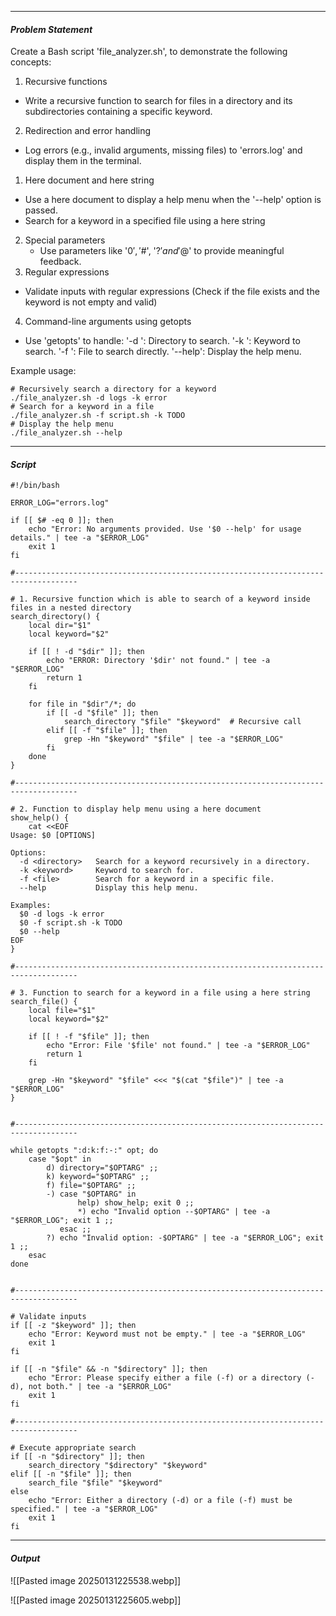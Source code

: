 
---

#### ***Problem Statement***

Create a Bash script 'file_analyzer.sh', to demonstrate the following concepts:
1. Recursive functions
- Write a recursive function to search for files in a directory and its subdirectories containing a specific keyword.
2. Redirection and error handling
- Log errors (e.g., invalid arguments, missing files) to 'errors.log' and display them in the terminal.
1. Here document and here string
- Use a here document to display a help menu when the '--help' option is passed.
- Search for a keyword in a specified file using a here string
2. Special parameters
	- Use parameters like '$0', '$#', '$?' and '$@' to provide meaningful feedback.
3. Regular expressions
- Validate inputs with regular expressions (Check if the file exists and the keyword is not empty and valid)
4. Command-line arguments using getopts
- Use 'getopts' to handle:
'-d <directory>': Directory to search.
'-k <keyword>': Keyword to search.
'-f <file>': File to search directly.
'--help': Display the help menu.

Example usage:
```
# Recursively search a directory for a keyword
./file_analyzer.sh -d logs -k error
# Search for a keyword in a file
./file_analyzer.sh -f script.sh -k TODO
# Display the help menu
./file_analyzer.sh --help
```

---

#### ***Script***

```
#!/bin/bash

ERROR_LOG="errors.log"

if [[ $# -eq 0 ]]; then
    echo "Error: No arguments provided. Use '$0 --help' for usage details." | tee -a "$ERROR_LOG"
    exit 1
fi

#------------------------------------------------------------------------------------

# 1. Recursive function which is able to search of a keyword inside files in a nested directory
search_directory() {
    local dir="$1"
    local keyword="$2"
    
    if [[ ! -d "$dir" ]]; then
        echo "ERROR: Directory '$dir' not found." | tee -a "$ERROR_LOG"
        return 1
    fi
    
    for file in "$dir"/*; do
        if [[ -d "$file" ]]; then
            search_directory "$file" "$keyword"  # Recursive call
        elif [[ -f "$file" ]]; then
            grep -Hn "$keyword" "$file" | tee -a "$ERROR_LOG"		
        fi
    done
}

#------------------------------------------------------------------------------------

# 2. Function to display help menu using a here document
show_help() {
    cat <<EOF
Usage: $0 [OPTIONS]

Options:
  -d <directory>   Search for a keyword recursively in a directory.
  -k <keyword>     Keyword to search for.
  -f <file>        Search for a keyword in a specific file.
  --help           Display this help menu.

Examples:
  $0 -d logs -k error
  $0 -f script.sh -k TODO
  $0 --help
EOF
}

#------------------------------------------------------------------------------------

# 3. Function to search for a keyword in a file using a here string
search_file() {
    local file="$1"
    local keyword="$2"
    
    if [[ ! -f "$file" ]]; then
        echo "Error: File '$file' not found." | tee -a "$ERROR_LOG"
        return 1
    fi
    
    grep -Hn "$keyword" "$file" <<< "$(cat "$file")" | tee -a "$ERROR_LOG"
}


#------------------------------------------------------------------------------------

while getopts ":d:k:f:-:" opt; do
    case "$opt" in
        d) directory="$OPTARG" ;;
        k) keyword="$OPTARG" ;;
        f) file="$OPTARG" ;;
        -) case "$OPTARG" in
               help) show_help; exit 0 ;;
               *) echo "Invalid option --$OPTARG" | tee -a "$ERROR_LOG"; exit 1 ;;
           esac ;;
        ?) echo "Invalid option: -$OPTARG" | tee -a "$ERROR_LOG"; exit 1 ;;
    esac
done


#------------------------------------------------------------------------------------

# Validate inputs
if [[ -z "$keyword" ]]; then
    echo "Error: Keyword must not be empty." | tee -a "$ERROR_LOG"
    exit 1
fi

if [[ -n "$file" && -n "$directory" ]]; then
    echo "Error: Please specify either a file (-f) or a directory (-d), not both." | tee -a "$ERROR_LOG"
    exit 1
fi

#------------------------------------------------------------------------------------

# Execute appropriate search
if [[ -n "$directory" ]]; then
    search_directory "$directory" "$keyword"
elif [[ -n "$file" ]]; then
    search_file "$file" "$keyword"
else
    echo "Error: Either a directory (-d) or a file (-f) must be specified." | tee -a "$ERROR_LOG"
    exit 1
fi
```


---


#### ***Output***

![[Pasted image 20250131225538.webp]]

![[Pasted image 20250131225605.webp]]
